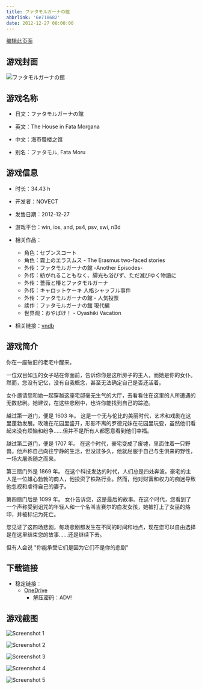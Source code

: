```yaml
---
title: ファタモルガーナの館
abbrlink: '6e718682'
date: 2012-12-27 00:00:00
---
```

[编辑此页面](https://github.com/ACG-3/ADV3-source/blob/main/source/_posts/games/%E3%83%95%E3%82%A1%E3%82%BF%E3%83%A2%E3%83%AB%E3%82%AC%E3%83%BC%E3%83%8A%E3%81%AE%E9%A4%A8.md)

## 游戏封面

![ファタモルガーナの館](https://pan.timero.xyz/d/onedrive/img_lib_001/%E3%83%95%E3%82%A1%E3%82%BF%E3%83%A2%E3%83%AB%E3%82%AC%E3%83%BC%E3%83%8A%E3%81%AE%E9%A4%A8_cover.avif)


## 游戏名称

- 日文：ファタモルガーナの館
- 英文：The House in Fata Morgana
- 中文：海市蜃楼之馆

- 别名：ファタモル, Fata Moru


## 游戏信息

- 时长：34.43 h
- 开发者：NOVECT
- 发售日期：2012-12-27
- 游戏平台：win, ios, and, ps4, psv, swi, n3d
- 相关作品：
   - 角色：セブンスコート
   - 角色：霧上のエラスムス - The Erasmus two-faced stories
   - 外传：ファタモルガーナの館 -Another Episodes-
   - 外传：紡がれることもなく、脚光も浴びず、ただ滅びゆく物語に
   - 外传：薔薇と椿とファタモルガーナ
   - 外传：キャロットケーキ 人格シャッフル事件
   - 外传：ファタモルガーナの館 - 人気投票
   - 续作：ファタモルガーナの館 現代編
   - 世界观：おやばけ！ - Oyashiki Vacation

- 相关链接：[vndb](https://vndb.org/v12402)


## 游戏简介

你在一座破旧的老宅中醒来。

一位双目如玉的女子站在你面前，告诉你你是这所房子的主人，而她是你的女仆。然而，您没有记忆，没有自我概念，甚至无法确定自己是否还活着。

女仆邀请您和她一起穿越这座宅邸毫无生气的大厅，去看看住在这里的人所遭遇的无数悲剧。她建议，在这些悲剧中，也许你能找到自己的踪迹。

越过第一道门，便是 1603 年。
这是一个无与伦比的美丽时代，艺术和戏剧在这里蓬勃发展。玫瑰在花园里盛开，形影不离的罗德兄妹在花园里玩耍，虽然他们看起来没有烦恼和纷争......但并不是所有人都愿意看到他们幸福。

越过第二道门，便是 1707 年。
在这个时代，豪宅变成了废墟，里面住着一只野兽。他声称自己向往宁静的生活，但没过多久，他就屈服于自己与生俱来的野性，一场大屠杀随之而来。

第三扇门外是 1869 年。
在这个科技发达的时代，人们总是四处奔波。豪宅的主人是一位雄心勃勃的商人，他投资了铁路行业。然而，他对财富和权力的痴迷导致他忽视和虐待自己的妻子。

第四扇门后是 1099 年。
女仆告诉您，这是最后的故事。在这个时代，您看到了一个声称受到诅咒的年轻人和一个名叫吉赛尔的白发女孩，她被打上了女巫的烙印，并被标记为死亡。

您见证了这四场悲剧，每场悲剧都发生在不同的时间和地点，现在您可以自由选择是在这里结束您的故事......还是继续下去。

但有人会说 "你能承受它们是因为它们不是你的悲剧"




## 下载链接

- 稳定链接：
    - [OneDrive](https://pan.timero.xyz/onedrive/adv_lib_001/%E3%83%95%E3%82%A1%E3%82%BF%E3%83%A2%E3%83%AB%E3%82%AC%E3%83%BC%E3%83%8A%E3%81%AE%E9%A4%A8)
        - 解压密码：ADV!



## 游戏截图


![Screenshot 1](https://pan.timero.xyz/d/onedrive/img_lib_001/%E3%83%95%E3%82%A1%E3%82%BF%E3%83%A2%E3%83%AB%E3%82%AC%E3%83%BC%E3%83%8A%E3%81%AE%E9%A4%A8_Screenshot_1.avif)

![Screenshot 2](https://pan.timero.xyz/d/onedrive/img_lib_001/%E3%83%95%E3%82%A1%E3%82%BF%E3%83%A2%E3%83%AB%E3%82%AC%E3%83%BC%E3%83%8A%E3%81%AE%E9%A4%A8_Screenshot_2.avif)

![Screenshot 3](https://pan.timero.xyz/d/onedrive/img_lib_001/%E3%83%95%E3%82%A1%E3%82%BF%E3%83%A2%E3%83%AB%E3%82%AC%E3%83%BC%E3%83%8A%E3%81%AE%E9%A4%A8_Screenshot_3.avif)

![Screenshot 4](https://pan.timero.xyz/d/onedrive/img_lib_001/%E3%83%95%E3%82%A1%E3%82%BF%E3%83%A2%E3%83%AB%E3%82%AC%E3%83%BC%E3%83%8A%E3%81%AE%E9%A4%A8_Screenshot_4.avif)

![Screenshot 5](https://pan.timero.xyz/d/onedrive/img_lib_001/%E3%83%95%E3%82%A1%E3%82%BF%E3%83%A2%E3%83%AB%E3%82%AC%E3%83%BC%E3%83%8A%E3%81%AE%E9%A4%A8_Screenshot_5.avif)

